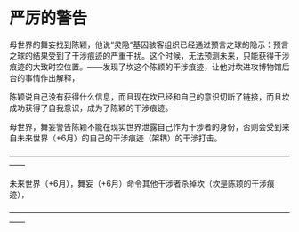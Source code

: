 # 严厉的警告

母世界的舞妄找到陈颖，他说“灵隐“基因骇客组织已经通过预言之球的隐示：预言之球的结果受到了干涉痕迹的严重干扰。这个时候，无法预测未来，只能获得干涉痕迹的大致时空位置。——发现了坎这个陈颖的干涉痕迹，让他对坎进攻博物馆后台的事情作出解释，

陈颖说自己没有获得什么信息，而且现在坎已经和自己的意识切断了链接，而且坎成功获得了自我意识，成为了陈颖的干涉痕迹。

母世界，舞妄警告陈颖不能在现实世界泄露自己作为干涉者的身份，否则会受到来自未来世界（+6月）的自己的干涉痕迹（架耦）的干涉打击。

——————————————————————————————————————

未来世界（+6月），舞妄（+6月）命令其他干涉者杀掉坎（坎是陈颖的干涉痕迹），

——————————————————————————————————————



